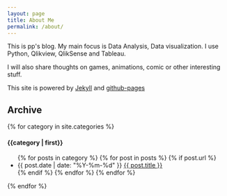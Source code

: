 ```yaml
---
layout: page
title: About Me
permalink: /about/
---
```


This is pp's blog. My main focus is Data Analysis, Data visualization. I use Python, Qlikview, QlikSense and Tableau.

I will also share thoughts on games, animations, comic or other interesting stuff.

This site is powered by [Jekyll](http://jekyllrb.com/) and [github-pages](https://pages.github.com/)

## Archive ##

{% for category in site.categories %}
<h4>
  <div id="{{ category | first}}"> {{category | first}}</div>
</h4>
  <ul>
  {% for posts in category %}
    {% for post in posts %}
      {% if post.url %}
      <li>
        <span class="post-meta">{{ post.date | date: "%Y-%m-%d" }}</span>
        <a href="{{ post.url | prepend: site.baseurl }}">{{ post.title }}</a>
      </li>
      {% endif %}
    {% endfor %}
  {% endfor %}
  </ul>


{% endfor %}
